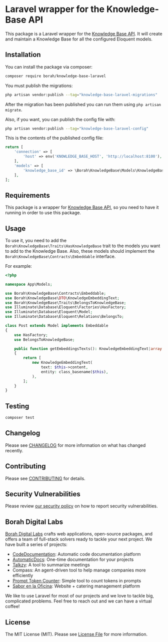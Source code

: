 # Laravel wrapper for the Knowledge-Base API

This package is a Laravel wrapper for the [Knowledge Base API](https://github.com/BorahLabs/Knowledge-Base). It will create and maintain a Knowledge Base for all the configured Eloquent models.

## Installation

You can install the package via composer:

```bash
composer require borah/knowledge-base-laravel
```

You must publish the migrations:

```bash
php artisan vendor:publish --tag="knowledge-base-laravel-migrations"
```

After the migration has been published you can run them using `php artisan migrate`.

Also, if you want, you can publish the config file with:

```bash
php artisan vendor:publish --tag="knowledge-base-laravel-config"
```

This is the contents of the published config file:

```php
return [
    'connection' => [
        'host' => env('KNOWLEDGE_BASE_HOST', 'http://localhost:8100'),
    ],
    'models' => [
        'knowledge_base_id' => \Borah\KnowledgeBase\Models\KnowledgeBaseId::class,
    ],
];

```

## Requirements

This package is a wrapper for [Knowledge Base API](https://github.com/BorahLabs/Knowledge-Base), so you need to have it running in order to use this package.

## Usage

To use it, you need to add the `Borah\KnowledgeBase\Traits\HasKnowledgeBase` trait to the models you want to add to the Knowledge Base. Also, these models should implement the `Borah\KnowledgeBase\Contracts\Embeddable` interface.

For example:

```php
<?php

namespace App\Models;

use Borah\KnowledgeBase\Contracts\Embeddable;
use Borah\KnowledgeBase\DTO\KnowledgeEmbeddingText;
use Borah\KnowledgeBase\Traits\BelongsToKnowledgeBase;
use Illuminate\Database\Eloquent\Factories\HasFactory;
use Illuminate\Database\Eloquent\Model;
use Illuminate\Database\Eloquent\Relations\BelongsTo;

class Post extends Model implements Embeddable
{
    use HasFactory;
    use BelongsToKnowledgeBase;

    public function getEmbeddingsTexts(): KnowledgeEmbeddingText|array
    {
        return [
            new KnowledgeEmbeddingText(
                text: $this->content,
                entity: class_basename($this),
            ),
        ];
    }
}
```

## Testing

```bash
composer test
```

## Changelog

Please see [CHANGELOG](CHANGELOG.md) for more information on what has changed recently.

## Contributing

Please see [CONTRIBUTING](CONTRIBUTING.md) for details.

## Security Vulnerabilities

Please review [our security policy](../../security/policy) on how to report security vulnerabilities.

## Borah Digital Labs
[Borah Digital Labs](https://borah.digital/) crafts web applications, open-source packages, and offers a team of full-stack solvers ready to tackle your next project. We have built a series of projects:

- [CodeDocumentation](https://codedocumentation.app/): Automatic code documentation platform
- [AutomaticDocs](https://automaticdocs.app/): One-time documentation for your projects
- [Talkzy](https://talkzy.app/): A tool to summarize meetings
- Compass: An agent-driven tool to help manage companies more efficiently
- [Prompt Token Counter](https://prompttokencounter.com/): Simple tool to count tokens in prompts
- [Sabor en la Oficina](https://saborenlaoficina.es/): Website + catering management platform

We like to use Laravel for most of our projects and we love to tackle big, complicated problems. Feel free to reach out and we can have a virtual coffee!

## License

The MIT License (MIT). Please see [License File](LICENSE.md) for more information.

